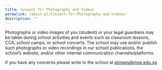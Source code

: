 ```yaml
---
title: Consent for Photography and Videos
permalink: /about-pl/Consent-for-Photography-and-Videos/
description: ""
---
```

Photographs or video images of you (student) or your legal guardians may be taken during school activities and events such as classroom lessons, CCA, school camps, or school concerts. The school may use and/or publish such photographs or video recordings in our school publications, the school’s website, and/or other internal communication channels/platforms.

  

  

If you have any concerns please write to the school at [plmgps@moe.edu.sg](mailto:plmgps@moe.edu.sg)